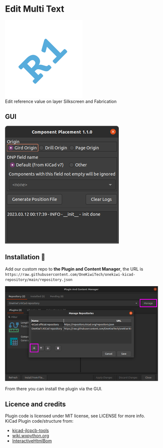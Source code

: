 # Edit Multi Text
![screenshot](icon/icon_256x256.png)  
Edit reference value on layer Silkscreen and Fabrication

## GUI
![screenshot](doc/component-placement.png)

## Installation 💾

Add our custom repo to **the Plugin and Content Manager**, the URL is `https://raw.githubusercontent.com/OneKiwiTech/onekiwi-kicad-repository/main/repository.json`

![pcm](doc/pcm.png)

From there you can install the plugin via the GUI.

## Licence and credits
Plugin code is licensed under MIT license, see LICENSE for more info.  
KiCad Plugin code/structure from:
- [kicad-jlcpcb-tools](https://github.com/Bouni/kicad-jlcpcb-tools)
- [wiki.wxpython.org](https://wiki.wxpython.org/ModelViewController)
- [InteractiveHtmlBom](https://github.com/openscopeproject/InteractiveHtmlBom)
